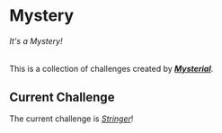 # Mystery
###### *It's a Mystery!*

This is a collection of challenges created by [***Mysterial***](https://github.com/EvieePy).

## Current Challenge

The current challenge is [*Stringer*](/Stringer)!